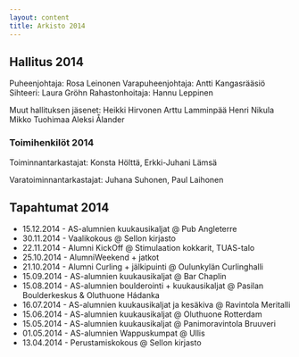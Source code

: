 ```yaml
---
layout: content
title: Arkisto 2014
---
```



## Hallitus 2014

Puheenjohtaja: Rosa Leinonen
Varapuheenjohtaja: Antti Kangasrääsiö
Sihteeri: Laura Gröhn
Rahastonhoitaja: Hannu Leppinen

Muut hallituksen jäsenet:
Heikki Hirvonen
Arttu Lamminpää
Henri Nikula
Mikko Tuohimaa
Aleksi Ålander

### Toimihenkilöt 2014

Toiminnantarkastajat: Konsta Hölttä, Erkki-Juhani Lämsä

Varatoiminnantarkastajat: Juhana Suhonen, Paul Laihonen



## Tapahtumat 2014

- 15.12.2014 - AS-alumnien kuukausikaljat @ Pub Angleterre
- 30.11.2014 - Vaalikokous @ Sellon kirjasto
- 22.11.2014 - Alumni KickOff @ Stimulaation kokkarit, TUAS-talo
- 25.10.2014 - AlumniWeekend + jatkot
- 21.10.2014 - Alumni Curling + jälkipuinti @ Oulunkylän Curlinghalli
- 15.09.2014 - AS-alumnien kuukausikaljat @ Bar Chaplin
- 15.08.2014 - AS-alumnien boulderointi + kuukausikaljat @ Pasilan Boulderkeskus & Oluthuone Hádanka
- 16.07.2014 - AS-alumnien kuukausikaljat ja kesäkiva @ Ravintola Meritalli
- 15.06.2014 - AS-alumnien kuukausikaljat @ Oluthuone Rotterdam
- 15.05.2014 - AS-alumnien kuukausikaljat @ Panimoravintola Bruuveri
- 01.05.2014 - AS-alumnien Wappuskumpat @ Ullis
- 13.04.2014 - Perustamiskokous @ Sellon kirjasto


